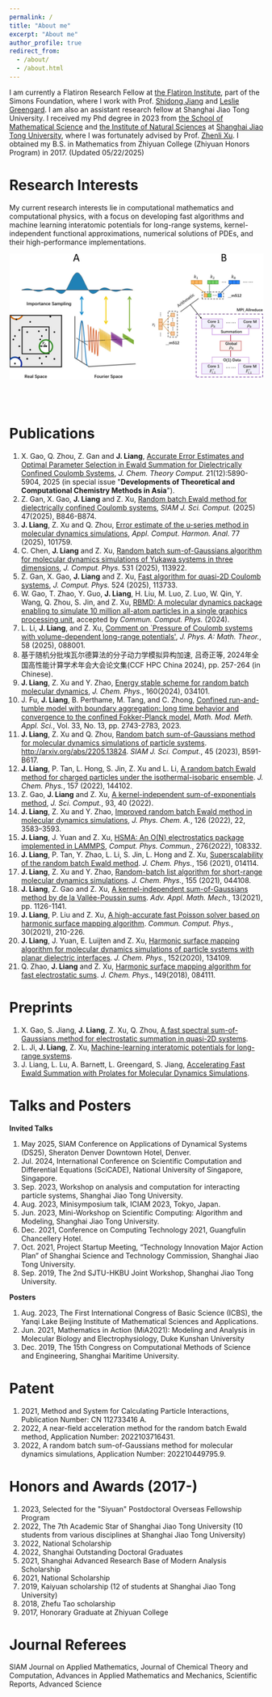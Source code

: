 ```yaml
---
permalink: /
title: "About me"
excerpt: "About me"
author_profile: true
redirect_from: 
  - /about/
  - /about.html
---
```


I am currently a Flatiron Research Fellow at [the Flatiron Institute](https://www.simonsfoundation.org/flatiron/center-for-computational-mathematics/), part of the Simons Foundation, where I work with Prof. [Shidong Jiang](https://www.simonsfoundation.org/people/shidong-jiang/) and [Leslie Greengard](https://www.simonsfoundation.org/people/leslie-greengard/). I am also an assistant research fellow at Shanghai Jiao Tong University. I received my Phd degree in 2023 from [the School of Mathematical Science](https://math.sjtu.edu.cn/Default/index) and [the Institute of Natural Sciences](https://ins.sjtu.edu.cn/) at [Shanghai Jiao Tong University](https://www.sjtu.edu.cn/), where I was fortunately advised by Prof. [Zhenli Xu](https://math.sjtu.edu.cn/faculty/xuzl/). I obtained my B.S. in Mathematics from Zhiyuan College (Zhiyuan Honors Program) in 2017. (Updated 05/22/2025)

Research Interests
======
My current research interests lie in computational mathematics and computational physics, with a focus on developing fast algorithms and machine learning interatomic potentials for long-range systems, kernel-independent functional approximations, numerical solutions of PDEs, and their high-performance implementations.

<center>
<img src="/images/RBE.jpeg" width="600" alt="The RBE Algorithm and Parallel Implementation">  
</center>  
<!--<div style="display: flex; justify-content: center; align-items: center;">
    <img src="/images/RBE.jpeg" width="400" alt="Image 1"><img src="/images/RBE_TIme.jpeg" width="300" alt="Image 2">
</div>-->

<!-- ![Random batch Ewald](/images/RBE.jpeg)![RBE_Time](/images/RBE_TIme.jpeg) -->

<br><br>

Publications
======
1. X. Gao, Q. Zhou, Z. Gan and **J. Liang**, [Accurate Error Estimates and Optimal Parameter Selection in Ewald Summation for Dielectrically Confined Coulomb Systems](https://arxiv.org/abs/2503.18126), *J. Chem. Theory Comput.* 21(12):5890-5904, 2025 (in special issue "**Developments of Theoretical and Computational Chemistry Methods in Asia**").
1. Z. Gan, X. Gao, **J. Liang** and Z. Xu, [Random batch Ewald method for dielectrically confined Coulomb systems](https://arxiv.org/abs/2405.06333), *SIAM J. Sci. Comput.* (2025) 47(2025), B846-B874.
1. **J. Liang**, Z. Xu and Q. Zhou, [Error estimate of the u-series method in molecular dynamics simulations](https://arxiv.org/abs/2305.05369), *Appl. Comput. Harmon. Anal.* 77 (2025), 101759.
1. C. Chen, **J. Liang** and Z. Xu, [Random batch sum-of-Gaussians algorithm for molecular dynamics simulations of Yukawa systems in three dimensions](https://arxiv.org/abs/2205.13824), *J. Comput. Phys.* 531 (2025), 113922.
1. Z. Gan, X. Gao, **J. Liang** and Z. Xu, [Fast algorithm for quasi-2D Coulomb systems](https://www.sciencedirect.com/science/article/pii/S0021999125000166?via%3Dihub), *J. Comput. Phys.* 524 (2025), 113733.
1. W. Gao, T. Zhao, Y. Guo, **J. Liang**, H. Liu, M. Luo, Z. Luo, W. Qin, Y. Wang, Q. Zhou, S. Jin, and Z. Xu, [RBMD: A molecular dynamics package enabling to simulate 10 million all-atom particles in a single graphics processing unit](https://arxiv.org/abs/2407.09315), accepted by *Commun. Comput. Phys.* (2024).
1. L. Li, **J. Liang**, and Z. Xu, [ Comment on `Pressure of Coulomb systems with volume-dependent long-range potentials'](https://iopscience.iop.org/article/10.1088/1751-8121/adb3fd), *J. Phys. A: Math. Theor.*, 58 (2025), 088001.
1. 基于随机分批埃瓦尔德算法的分子动力学模拟异构加速, 吕奇正等, 2024年全国高性能计算学术年会大会论文集(CCF HPC China 2024), pp. 257-264 (in Chinese).
13. **J. Liang**, Z. Xu and Y. Zhao, [Energy stable scheme for random batch molecular dynamics](https://pubs.aip.org/aip/jcp/article/160/3/034101/2946526/Energy-stable-scheme-for-random-batch-molecular),  *J. Chem. Phys.*, 160(2024), 034101. 
12. J. Fu, **J. Liang**, B. Perthame, M. Tang, and C. Zhong, [Confined run-and-tumble model with boundary aggregation: long time behavior and convergence to the confined Fokker-Planck model](https://www.worldscientific.com/doi/10.1142/S0218202523500604), *Math. Mod. Meth. Appl. Sci.*, Vol. 33, No. 13, pp. 2743-2783, 2023. 
11. **J. Liang**, Z. Xu and Q. Zhou, [Random batch sum-of-Gaussians method for molecular dynamics simulations of particle systems](http://arxiv.org/abs/2205.13824). http://arxiv.org/abs/2205.13824. *SIAM J. Sci. Comput.*, 45 (2023), B591-B617. 
10. **J. Liang**, P. Tan, L. Hong, S. Jin, Z. Xu and L. Li, [A random batch Ewald method for charged particles under the isothermal-isobaric ensemble](https://arxiv.org/abs/2110.14362). *J. Chem. Phys.*, 157 (2022), 144102. 
9. Z. Gao, **J. Liang** and Z. Xu, [A kernel-independent sum-of-exponentials method](https://link.springer.com/article/10.1007/s10915-022-01999-1), *J. Sci. Comput.*, 93, 40 (2022).
8. **J. Liang**, Z. Xu and Y. Zhao, [Improved random batch Ewald method in molecular dynamics simulations](https://pubs.acs.org/doi/10.1021/acs.jpca.2c01918), *J. Phys. Chem. A.*, 126 (2022), 22, 3583–3593.
7. **J. Liang**, J. Yuan and Z. Xu, [HSMA: An O(N) electrostatics package implemented in LAMMPS](https://www.sciencedirect.com/science/article/pii/S0010465522000509?via%3Dihub), *Comput. Phys. Commun.*, 276(2022), 108332.
6. **J. Liang**, P. Tan, Y. Zhao, L. Li, S. Jin, L. Hong and Z. Xu, [Superscalability of the random batch Ewald method](https://aip.scitation.org/doi/10.1063/5.0073424). *J. Chem. Phys.*, 156 (2021), 014114.
5. **J. Liang**, Z. Xu and Y. Zhao, [Random-batch list algorithm for short-range molecular dynamics simulations](https://aip.scitation.org/doi/10.1063/5.0056515). *J. Chem. Phys.*, 155 (2021), 044108.
4. **J. Liang**, Z. Gao and Z. Xu, [A kernel-independent sum-of-Gaussians method by de la Vallée-Poussin sums](https://global-sci.org/intro/article_detail/aamm/19256.html). *Adv. Appl. Math. Mech.*, 13(2021), pp. 1126-1141.
3. **J. Liang**, P. Liu and Z. Xu, [A high-accurate fast Poisson solver based on harmonic surface mapping algorithm](https://global-sci.org/intro/article_detail/cicp/18879.htmlhttps://aip.scitation.org/doi/10.1063/5.0003293). *Commun. Comput. Phys.*, 30(2021), 210-226.
2. **J. Liang**, J. Yuan, E. Luijten and Z. Xu, [Harmonic surface mapping algorithm for molecular dynamics simulations of particle systems with planar dielectric interfaces](https://aip.scitation.org/doi/10.1063/5.0003293). *J. Chem. Phys.*, 152(2020), 134109.
1. Q. Zhao, **J. Liang** and Z. Xu, [Harmonic surface mapping algorithm for fast electrostatic sums](https://aip.scitation.org/doi/10.1063/1.5044438). *J. Chem. Phys.*, 149(2018), 084111.

Preprints
======
1. X. Gao, S. Jiang, **J. Liang**, Z. Xu, Q. Zhou, [A fast spectral sum-of-Gaussians method for electrostatic summation in quasi-2D systems](https://arxiv.org/abs/2412.04595).
2. L. Ji, **J. Liang**, Z. Xu, [Machine-learning interatomic potentials for long-range systems](https://arxiv.org/abs/2502.04668).
3. J. Liang, L. Lu, A. Barnett, L. Greengard, S. Jiang, [Accelerating Fast Ewald Summation with Prolates for Molecular Dynamics Simulations](https://arxiv.org/abs/2505.09727).

Talks and Posters
======
**Invited Talks**
1. May 2025, SIAM Conference on Applications of Dynamical Systems (DS25), Sheraton Denver Downtown Hotel, Denver.
2. Jul. 2024, International Conference on Scientific Computation and Differential Equations (SciCADE), National University of Singapore, Singapore.
3. Sep. 2023, Workshop on analysis and computation for interacting particle systems, Shanghai Jiao Tong University.
4. Aug. 2023, Minisymposium talk, ICIAM 2023, Tokyo, Japan.
5. Jun. 2023, Mini-Workshop on Scientific Computing: Algorithm and Modeling, Shanghai Jiao Tong University.
6. Dec. 2021, Conference on Computing Technology 2021, Guangfulin Chancellery Hotel.
7. Oct. 2021, Project Startup Meeting, “Technology Innovation Major Action Plan” of Shanghai Science and Technology Commission, Shanghai Jiao Tong University.
8. Sep. 2019, The 2nd SJTU-HKBU Joint Workshop, Shanghai Jiao Tong University. <!--7. Dec. 2019, The 15th Congress on Computational Methods of Science and Engineering, Shanghai Maritime University.-->

**Posters**
1. Aug. 2023, The First International Congress of Basic Science (ICBS), the Yanqi Lake Beijing Institute of Mathematical Sciences and Applications.
2. Jun. 2021, Mathematics in Action (MiA2021): Modeling and Analysis in Molecular Biology and Electrophysiology,
Duke Kunshan University
3. Dec. 2019, The 15th Congress on Computational Methods of Science and Engineering, Shanghai Maritime University.
<!--4. Jun. 2019, Annual Academic Committee of the Ministry of Education Key Laboratory, Shanghai Jiao Tong University-->

Patent
======
1. 2021, Method and System for Calculating Particle Interactions, Publication Number: CN 112733416 A.
2. 2022, A near-field acceleration method for the random batch Ewald method, Application Number: 2022103716431.  
3. 2022, A random batch sum-of-Gaussians method for molecular dynamics simulations, Application Number: 202210449795.9. 

Honors and Awards (2017-)
======
1. 2023, Selected for the "Siyuan" Postdoctoral Overseas Fellowship Program
2. 2022, The 7th Academic Star of Shanghai Jiao Tong University (10 students from various disciplines at Shanghai Jiao Tong University)
3. 2022, National Scholarship
4. 2022, Shanghai Outstanding Doctoral Graduates
5. 2021, Shanghai Advanced Research Base of Modern Analysis Scholarship
6. 2021, National Scholarship <!--7. 2020, Huawei Doctoral Scholarship (first-class)-->
7. 2019, Kaiyuan scholarship (12 of students at Shanghai Jiao Tong University)
8. 2018, Zhefu Tao scholarship <!-- 10. 2017-2019, First-class Academic Scholarship at Shanghai Jiao Tong University 11. 2020 and 2021, Merit Student at Shanghai Jiao Tong University--> <!--12. 2017, 2018 and 2020, Excellent league member at Shanghai Jiao Tong University-->
9. 2017, Honorary Graduate at Zhiyuan College

Journal Referees
======
SIAM Journal on Applied Mathematics, Journal of Chemical Theory and Computation, Advances in Applied Mathematics and Mechanics, Scientific Reports, Advanced Science
